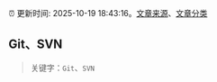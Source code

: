 :alarm_clock: 更新时间: 2025-10-19 18:43:16。[文章来源](/README.md)、[文章分类](/TAGS.md)

## Git、SVN


> 关键字：`Git`、`SVN`



